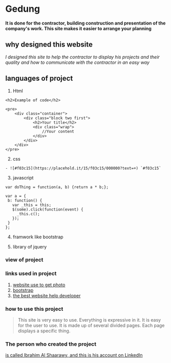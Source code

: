 # Gedung
**It is done for the contractor, building construction and presentation of the company's work. This site makes it easier to arrange your planning**

## why designed this website
*I designed this site to help the contractor to display his projects and their quality and how to communicate with the contractor in an easy way*

## languages of project
1. Html
```
<h2>Example of code</h2>

<pre>
    <div class="container">
        <div class="block two first">
            <h2>Your title</h2>
            <div class="wrap">
                //Your content
            </div>
        </div>
    </div>
</pre>
```
2. css
```
- ![#f03c15](https://placehold.it/15/f03c15/000000?text=+) `#f03c15`

```
3. javascript
```
var doThing = function(a, b) {return a * b;};

var a = {
 b: function() {
   var _this = this;
   $(some).click(function(event) {
     _this.c();
   });
 }
};
```
4. framwork like bootstrap

5. library of jquery


### view of project

### links used in project
1. [website use to get photo](https://unsplash.com)
2. [bootstrap](https://getbootstrap.com/)
3. [the best website help developer](https://github.com/)

### how to use this project
>This site is very easy to use. Everything is expressive in it. It is easy for the user to use. It is made up of several divided pages. Each page displays a specific thing.


### The person who created the project 
[is called Ibrahim Al Shaarawy, and this is his account on LinkedIn](https://www.linkedin.com/in/ibrahim-sharawy-42bbbb222/)





